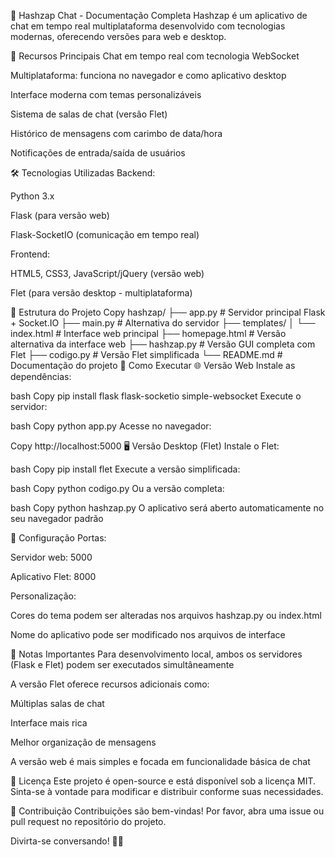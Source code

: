 💬 Hashzap Chat - Documentação Completa
Hashzap é um aplicativo de chat em tempo real multiplataforma desenvolvido com tecnologias modernas, oferecendo versões para web e desktop.

🌟 Recursos Principais
Chat em tempo real com tecnologia WebSocket

Multiplataforma: funciona no navegador e como aplicativo desktop

Interface moderna com temas personalizáveis

Sistema de salas de chat (versão Flet)

Histórico de mensagens com carimbo de data/hora

Notificações de entrada/saída de usuários

🛠️ Tecnologias Utilizadas
Backend:

Python 3.x

Flask (para versão web)

Flask-SocketIO (comunicação em tempo real)

Frontend:

HTML5, CSS3, JavaScript/jQuery (versão web)

Flet (para versão desktop - multiplataforma)

📁 Estrutura do Projeto
Copy
hashzap/
├── app.py                # Servidor principal Flask + Socket.IO
├── main.py               # Alternativa do servidor
├── templates/
│   └── index.html        # Interface web principal
├── homepage.html         # Versão alternativa da interface web
├── hashzap.py            # Versão GUI completa com Flet
├── codigo.py            # Versão Flet simplificada
└── README.md             # Documentação do projeto
🚀 Como Executar
🌐 Versão Web
Instale as dependências:

bash
Copy
pip install flask flask-socketio simple-websocket
Execute o servidor:

bash
Copy
python app.py
Acesse no navegador:

Copy
http://localhost:5000
🖥️ Versão Desktop (Flet)
Instale o Flet:

bash
Copy
pip install flet
Execute a versão simplificada:

bash
Copy
python codigo.py
Ou a versão completa:

bash
Copy
python hashzap.py
O aplicativo será aberto automaticamente no seu navegador padrão

🔧 Configuração
Portas:

Servidor web: 5000

Aplicativo Flet: 8000

Personalização:

Cores do tema podem ser alteradas nos arquivos hashzap.py ou index.html

Nome do aplicativo pode ser modificado nos arquivos de interface

📌 Notas Importantes
Para desenvolvimento local, ambos os servidores (Flask e Flet) podem ser executados simultâneamente

A versão Flet oferece recursos adicionais como:

Múltiplas salas de chat

Interface mais rica

Melhor organização de mensagens

A versão web é mais simples e focada em funcionalidade básica de chat

📄 Licença
Este projeto é open-source e está disponível sob a licença MIT. Sinta-se à vontade para modificar e distribuir conforme suas necessidades.

🤝 Contribuição
Contribuições são bem-vindas! Por favor, abra uma issue ou pull request no repositório do projeto.

Divirta-se conversando! 💬🚀

#
